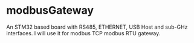 # modbusGateway
An STM32 based board with RS485, ETHERNET, USB Host and sub-GHz interfaces. I will use it for modbus TCP modbus RTU gateway.
